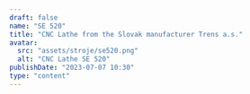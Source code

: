 ```yaml
---
draft: false
name: "SE 520"
title: "CNC Lathe from the Slovak manufacturer Trens a.s."
avatar:
  src: "assets/stroje/se520.png"
  alt: "CNC Lathe SE 520"
publishDate: "2023-07-07 10:30"
type: "content"
---
```

